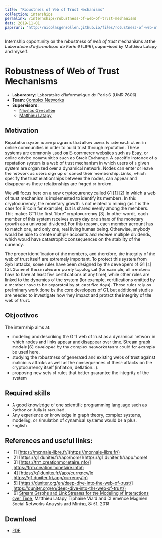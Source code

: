 ```yaml
---
title: "Robustness of Web of Trust Mechanisms"
collection: interships
permalink: /internships/robustness-of-web-of-trust-mechanisms
date: 2019-11-01
paperurl: 'http://nicolasgensollen.github.io/files/robustness-of-web-of-trust-mechanisms.pdf'
---
```


Internship opportunity on the robustness of *web of trust* mechanisms at the *Laboratoire d'informatique de Paris 6* (LIP6), supervised by Matthieu Latapy and myself.

# Robustness of Web of Trust Mechanisms

* __Laboratory__: Laboratoire d’Informatique de Paris 6 (UMR 7606)
* __Team__: [Complex Networks](http://www.complexnetworks.fr/)
* __Supervisors__: 
	* [Nicolas Gensollen](https://nicolasgensollen.github.io/)
	* [Matthieu Latapy](https://www-complexnetworks.lip6.fr/~latapy/)

## Motivation

Reputation systems are programs that allow users to rate each other in online communities in order to build trust through reputation. These systems are commonly used on E-commerce websites such as Ebay, or online advice communities such as Stack Exchange. A specific instance of a reputation system is a web of trust mechanism in which users of a given system are organized over a dynamical network. Nodes can enter or leave the network as users sign up or cancel their membership. Links, which specify the trust relationships between the nodes, can appear and disappear as these relationships are forged or broken.

We will focus here on a new cryptocurrency called G1 [1] [2] in which a web of trust mechanism is implemented to identify its members. In this cryptocurrency, the monetary growth is not related to mining (as it is the case for Bitcoin for example), but is shared evenly among the members. This makes G˜1 the first ”libre” cryptocurrency [3]. In other words, each member of this system receives every day one share of the monetary growth as a universal dividend. For this reason, each member account has to match one, and only one, real living human being. Otherwise, anybody would be able to create multiple accounts and receive multiple dividends, which would have catastrophic consequences on the stability of the currency.

The proper identification of the members, and therefore, the integrity of the web of trust itself, are extremely important. To protect this system from Sybil attacks, some rules have been designed by the developers of G1 [4] [5]. Some of these rules are purely topological (for example, all members have to have at least five certifications at any time), while other rules are linked to the dynamics of the system (for example, certifications emitted by a member have to be separated by at least five days). These rules rely on preliminary work done by the core developers of G1, but additional studies are needed to investigate how they impact and protect the integrity of the web of trust.

## Objectives

The internship aims at:

* modeling and describing the G˜1 web of trust as a dynamical network in which nodes and links appear and disappear over time. Stream graph models [6] developed by the complex networks team could for example be used here.
* studying the robustness of generated and existing webs of trust against malicious attacks as well as the consequences of these attacks on the cryptocurrency itself (inflation, deflation...).
* proposing new sets of rules that better guarantee the integrity of the system.

## Required skills

* A good knowledge of one scientific programming language such as Python or Julia is required. 
* Any experience or knowledge in graph theory, complex systems, modeling, or simulation of dynamical systems would be a plus. 
* English.

## References and useful links:

* [1] [https://monnaie-libre.fr/](https://monnaie-libre.fr/)
* [2] [https://g1.duniter.fr//app/home](https://g1.duniter.fr//app/home)
* [3] [https://trm.creationmonetaire.info/](https://trm.creationmonetaire.info/)
* [4] [https://g1.duniter.fr//app/currency/lg](https://g1.duniter.fr//app/currency/lg)
* [5] [https://duniter.org/en/deep-dive-into-the-web-of-trust/](https://duniter.org/en/deep-dive-into-the-web-of-trust/)
* [6] [Stream Graphs and Link Streams for the Modeling of Interactions over Time](https://arxiv.org/pdf/1710.04073.pdf), Matthieu Latapy, Tiphaine Viard and Cl´emence Magnien Social Networks Analysis and Mining, 8: 61, 2018

## Download

- [PDF](http://nicolasgensollen.github.io/files/robustness-of-web-of-trust-mechanisms.pdf)
